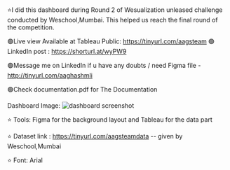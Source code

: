 ⭐I did this dashboard during Round 2 of Wesualization unleased challenge conducted by Weschool,Mumbai. This helped us reach the final round of the competition.

🟢Live view Available at Tableau Public: https://tinyurl.com/aagsteam 🟢LinkedIn post : https://shorturl.at/wyPW9

🟢Message me on LinkedIn if u have any doubts / need Figma file - http://tinyurl.com/aaghashmli

🟢Check documentation.pdf for The Documentation

Dashboard Image:
![dashboard screenshot](https://github.com/aaghashm/Tableau/assets/66006584/a53c7fb3-4e94-48ad-a206-2c866838498c)

⭐ Tools: Figma for the background layout and Tableau for the data part

⭐ Dataset link : https://tinyurl.com/aagsteamdata -- given by Weschool,Mumbai

⭐ Font: Arial
